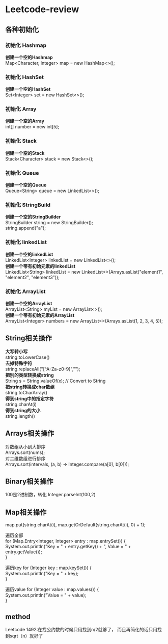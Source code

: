 # Leetcode-review

## 各种初始化
### 初始化 Hashmap
**创建一个空的Hashmap**  
Map\<Character, Integer> map = new HashMap<>();

### 初始化 HashSet
**创建一个空的HashSet**  
Set\<Integer> set = new HashSet<>();

### 初始化 Array
**创建一个空的Array**  
int[] number = new int[5];
	
### 初始化 Stack
**创建一个空的Stack**  
Stack\<Character> stack = new Stack<>();
	
### 初始化 Queue
**创建一个空的Queue**  
Queue\<String> queue = new LinkedList<>();

### 初始化 StringBuild  
**创建一个空的StringBuilder**  
StringBuilder string = new StringBuilder();  
string.append("a");

### 初始化 linkedList	
**创建一个空的linkedList**  
LinkedList\<Integer> linkedList = new LinkedList<>();  
**创建一个带有初始元素的linkedList**  
LinkedList\<String> linkedList = new LinkedList<>(Arrays.asList("element1", "element2", "element3"));

### 初始化 ArrayList  
**创建一个空的ArrayList**  
ArrayList\<String> myList = new ArrayList<>();  
**创建一个带有初始元素的ArrayList**  
ArrayList\<Integer> numbers = new ArrayList<>(Arrays.asList(1, 2, 3, 4, 5));  

## String相关操作  
**大写转小写**  
string.toLowerCase()  
**去掉特殊字符**  
string.replaceAll("[^A-Za-z0-9]","");   
**把别的类型转换成string**  
String s = String.valueOf(x); // Convert to String  
**把string转换成char数组**  
string.toCharArray()   
**得到string中的指定字符**  
string.charAt(i)  
**得到string的大小**  
string.length()    

## Arrays相关操作
对数组从小到大排序  
Arrays.sort(nums);  
对二维数组进行排序  
Arrays.sort(intervals, (a, b) -> Integer.compare(a[0], b[0]));  
	
## Binary相关操作  
100是2进制数，转化
Integer.parseInt(100,2)


## Map相关操作
 map.put(string.charAt(i), map.getOrDefault(string.charAt(i), 0) + 1);  
 
遍历全部  
for (Map.Entry<Integer, Integer> entry : map.entrySet()) {  
  System.out.println("Key = " + entry.getKey() + ", Value = " + entry.getValue());  
}
		
遍历key
for (Integer key : map.keySet()) {  
	System.out.println("Key = " + key);  
}
		
遍历value
for (Integer value : map.values()) {  
			System.out.println("Value = " + value);  
		}

## method
Leetcode 1492:在找公约数的时候只用找到n/2就够了， 而且再简化的话只用找到sqrt（n）就好了

